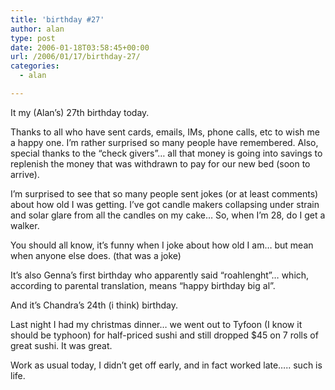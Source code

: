 ```yaml
---
title: 'birthday #27'
author: alan
type: post
date: 2006-01-18T03:58:45+00:00
url: /2006/01/17/birthday-27/
categories:
  - alan

---
```

It my (Alan&#8217;s) 27th birthday today.

Thanks to all who have sent cards, emails, IMs, phone calls, etc to wish me a happy one. I&#8217;m rather surprised so many people have remembered. Also, special thanks to the &#8220;check givers&#8221;&#8230; all that money is going into savings to replenish the money that was withdrawn to pay for our new bed (soon to arrive).

I&#8217;m surprised to see that so many people sent jokes (or at least comments) about how old I was getting. I&#8217;ve got candle makers collapsing under strain and solar glare from all the candles on my cake&#8230; So, when I&#8217;m 28, do I get a walker.

You should all know, it&#8217;s funny when I joke about how old I am&#8230; but mean when anyone else does. (that was a joke)

It&#8217;s also Genna&#8217;s first birthday who apparently said &#8220;roahlenght&#8221;&#8230; which, according to parental translation, means &#8220;happy birthday big al&#8221;.

And it&#8217;s Chandra&#8217;s 24th (i think) birthday.

Last night I had my christmas dinner&#8230; we went out to Tyfoon (I know it should be typhoon) for half-priced sushi and still dropped $45 on 7 rolls of great sushi. It was great.

Work as usual today, I didn&#8217;t get off early, and in fact worked late&#8230;.. such is life.

